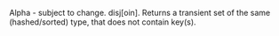 Alpha - subject to change.
  disj[oin]. Returns a transient set of the same (hashed/sorted) type, that
  does not contain key(s).
